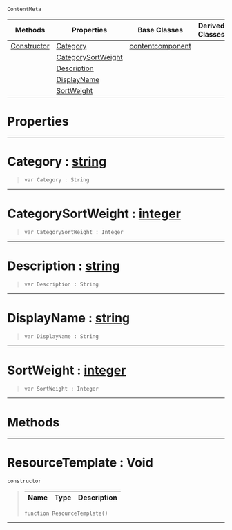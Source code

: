  `ContentMeta`

|Methods|Properties|Base Classes|Derived Classes|
|---|---|---|---|
|[ Constructor](https://github.com/zeroengineteam/ZeroDocs/blob/master/code_reference/class_reference/resourcetemplate.markdown#resourcetemplate-void)|[ Category](https://github.com/zeroengineteam/ZeroDocs/blob/master/code_reference/class_reference/resourcetemplate.markdown#category-zero-engine-doc)|[contentcomponent](https://github.com/zeroengineteam/ZeroDocs/blob/master/code_reference/class_reference/contentcomponent.markdown)| |
| |[ CategorySortWeight](https://github.com/zeroengineteam/ZeroDocs/blob/master/code_reference/class_reference/resourcetemplate.markdown#categorysortweight-zero)| | |
| |[ Description](https://github.com/zeroengineteam/ZeroDocs/blob/master/code_reference/class_reference/resourcetemplate.markdown#description-zero-engine)| | |
| |[ DisplayName](https://github.com/zeroengineteam/ZeroDocs/blob/master/code_reference/class_reference/resourcetemplate.markdown#displayname-zero-engine)| | |
| |[ SortWeight](https://github.com/zeroengineteam/ZeroDocs/blob/master/code_reference/class_reference/resourcetemplate.markdown#sortweight-zero-engine-d)| | |


 #  Properties


---  
 #  Category : [string](https://github.com/zeroengineteam/ZeroDocs/blob/master/code_reference/zilch_base_types/string.markdown)

> 
> ``` lang=cpp, name=Zilch
> var Category : String


---  
 #  CategorySortWeight : [integer](https://github.com/zeroengineteam/ZeroDocs/blob/master/code_reference/zilch_base_types/integer.markdown)

> 
> ``` lang=cpp, name=Zilch
> var CategorySortWeight : Integer


---  
 #  Description : [string](https://github.com/zeroengineteam/ZeroDocs/blob/master/code_reference/zilch_base_types/string.markdown)

> 
> ``` lang=cpp, name=Zilch
> var Description : String


---  
 #  DisplayName : [string](https://github.com/zeroengineteam/ZeroDocs/blob/master/code_reference/zilch_base_types/string.markdown)

> 
> ``` lang=cpp, name=Zilch
> var DisplayName : String


---  
 #  SortWeight : [integer](https://github.com/zeroengineteam/ZeroDocs/blob/master/code_reference/zilch_base_types/integer.markdown)

> 
> ``` lang=cpp, name=Zilch
> var SortWeight : Integer


---  
 #  Methods


---  
 #  ResourceTemplate : Void

 `constructor`

> 
> |Name|Type|Description|
> |---|---|---|
> ``` lang=cpp, name=Zilch
> function ResourceTemplate()
> ``` 


---  
 

 